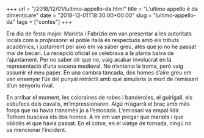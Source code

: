 +++
url = "/2018/12/01/lultimo-appello-da.html"
title = "L’ultimo appello è da dimenticare"
date = "2018-12-01T18:30:00+00:00"
slug = "lultimo-appello-da"
tags = ["contes"]
+++

<p>Era dia de festa major. Marieta i Fabrizio em van presentar a les autoritats locals com a <em>professore</em>: el poble italià és  respectuós amb els tributs acadèmics, i justament per això em va saber greu, atès que jo no he passat mai de becari. La recepció oficial se celebrava a la planta baixa de l’ajuntament. Per no saber dir que no, vaig acabar involucrat en la representació d’una escena medieval. No n’entenia la trama, però vaig assumir el meu paper. En una cambra tancada, dos homes d’aire greu em van ensenyar l’ús del punyal retràctil amb què simularia la mort de l’emissari d’un senyoriu rival.</p>

<p>En arribar el moment, les coloraines de robes i banderoles, el guirigall, els esbufecs dels cavalls, m’impressionaren. Algú m’agarrà el braç amb més força que no havia transmès jo a l’estocada. L’emissari va empal·lidir. Tothom buscava els dos homes. A mi em van pregar que marxés i que oblidés el que havia passat. En el cotxe, en el viatge de tornada, ningú no va mencionar l’incident.</p>
